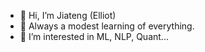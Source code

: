 - 👋 Hi, I’m Jiateng (Elliot)
- 💯 Always a modest learning of everything.
- 👀 I’m interested in ML, NLP, Quant... 


<!---
jwang110/jwang110 is a ✨ special ✨ repository because its `README.md` (this file) appears on your GitHub profile.
You can click the Preview link to take a look at your changes.
--->
